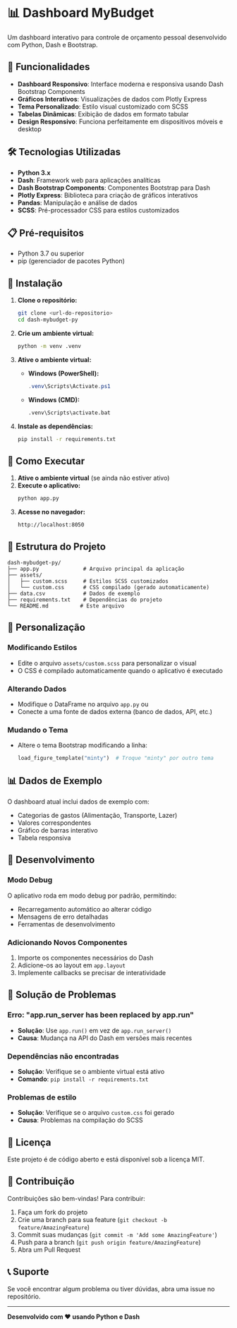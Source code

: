 # 📊 Dashboard MyBudget

Um dashboard interativo para controle de orçamento pessoal desenvolvido com Python, Dash e Bootstrap.

## 🚀 Funcionalidades

-   **Dashboard Responsivo**: Interface moderna e responsiva usando Dash Bootstrap Components
-   **Gráficos Interativos**: Visualizações de dados com Plotly Express
-   **Tema Personalizado**: Estilo visual customizado com SCSS
-   **Tabelas Dinâmicas**: Exibição de dados em formato tabular
-   **Design Responsivo**: Funciona perfeitamente em dispositivos móveis e desktop

## 🛠️ Tecnologias Utilizadas

-   **Python 3.x**
-   **Dash**: Framework web para aplicações analíticas
-   **Dash Bootstrap Components**: Componentes Bootstrap para Dash
-   **Plotly Express**: Biblioteca para criação de gráficos interativos
-   **Pandas**: Manipulação e análise de dados
-   **SCSS**: Pré-processador CSS para estilos customizados

## 📋 Pré-requisitos

-   Python 3.7 ou superior
-   pip (gerenciador de pacotes Python)

## 🔧 Instalação

1. **Clone o repositório:**

    ```bash
    git clone <url-do-repositorio>
    cd dash-mybudget-py
    ```

2. **Crie um ambiente virtual:**

    ```bash
    python -m venv .venv
    ```

3. **Ative o ambiente virtual:**

    - **Windows (PowerShell):**
        ```powershell
        .venv\Scripts\Activate.ps1
        ```
    - **Windows (CMD):**
        ```cmd
        .venv\Scripts\activate.bat
        ```

4. **Instale as dependências:**
    ```bash
    pip install -r requirements.txt
    ```

## 🚀 Como Executar

1. **Ative o ambiente virtual** (se ainda não estiver ativo)
2. **Execute o aplicativo:**
    ```bash
    python app.py
    ```
3. **Acesse no navegador:**
    ```
    http://localhost:8050
    ```

## 📁 Estrutura do Projeto

```
dash-mybudget-py/
├── app.py              # Arquivo principal da aplicação
├── assets/
│   ├── custom.scss     # Estilos SCSS customizados
│   └── custom.css      # CSS compilado (gerado automaticamente)
├── data.csv            # Dados de exemplo
├── requirements.txt    # Dependências do projeto
└── README.md          # Este arquivo
```

## 🎨 Personalização

### Modificando Estilos

-   Edite o arquivo `assets/custom.scss` para personalizar o visual
-   O CSS é compilado automaticamente quando o aplicativo é executado

### Alterando Dados

-   Modifique o DataFrame no arquivo `app.py` ou
-   Conecte a uma fonte de dados externa (banco de dados, API, etc.)

### Mudando o Tema

-   Altere o tema Bootstrap modificando a linha:
    ```python
    load_figure_template("minty")  # Troque "minty" por outro tema
    ```

## 📊 Dados de Exemplo

O dashboard atual inclui dados de exemplo com:

-   Categorias de gastos (Alimentação, Transporte, Lazer)
-   Valores correspondentes
-   Gráfico de barras interativo
-   Tabela responsiva

## 🔧 Desenvolvimento

### Modo Debug

O aplicativo roda em modo debug por padrão, permitindo:

-   Recarregamento automático ao alterar código
-   Mensagens de erro detalhadas
-   Ferramentas de desenvolvimento

### Adicionando Novos Componentes

1. Importe os componentes necessários do Dash
2. Adicione-os ao layout em `app.layout`
3. Implemente callbacks se precisar de interatividade

## 🐛 Solução de Problemas

### Erro: "app.run_server has been replaced by app.run"

-   **Solução**: Use `app.run()` em vez de `app.run_server()`
-   **Causa**: Mudança na API do Dash em versões mais recentes

### Dependências não encontradas

-   **Solução**: Verifique se o ambiente virtual está ativo
-   **Comando**: `pip install -r requirements.txt`

### Problemas de estilo

-   **Solução**: Verifique se o arquivo `custom.css` foi gerado
-   **Causa**: Problemas na compilação do SCSS

## 📝 Licença

Este projeto é de código aberto e está disponível sob a licença MIT.

## 🤝 Contribuição

Contribuições são bem-vindas! Para contribuir:

1. Faça um fork do projeto
2. Crie uma branch para sua feature (`git checkout -b feature/AmazingFeature`)
3. Commit suas mudanças (`git commit -m 'Add some AmazingFeature'`)
4. Push para a branch (`git push origin feature/AmazingFeature`)
5. Abra um Pull Request

## 📞 Suporte

Se você encontrar algum problema ou tiver dúvidas, abra uma issue no repositório.

---

**Desenvolvido com ❤️ usando Python e Dash**
